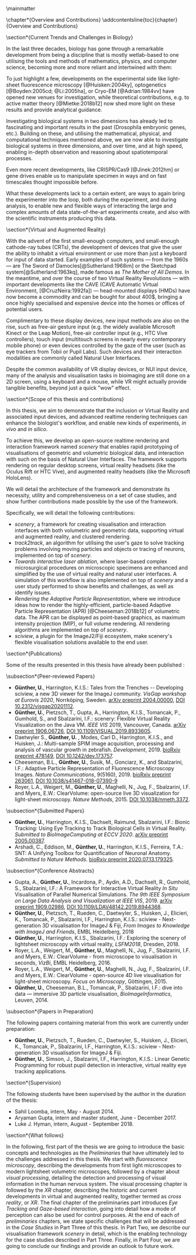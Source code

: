 \mainmatter

\chapter*{Overview and Contributions}
\addcontentsline{toc}{chapter}{Overview and Contributions}

\section*{Current Trends and Challenges in Biology}

In the last three decades, biology has gone through a remarkable development from being a discipline that is mostly wetlab-based to one  utilising the tools and methods of mathematics, physics, and computer science, becoming more and more reliant and intertwined with them: 

To just highlight a few, developments on the experimental side like light-sheet fluorescence microscopy [@Huisken:2004ky], optogenetics [@Boyden:2005cd; @Li:2005ha], or Cryo-EM [@Adrian:1984vv] have opened new venues for investigation, while theoretical contributions, e.g. to active matter theory [@Mietke:2018b12] now shed more light on these results and provide analytical guidance.

Investigating biological systems in two dimensions has already led to fascinating and important results in the past (Drosophila embryonic genes, etc.). Building on these, and utilising the mathematical, physical, and computational techniques mentioned above, we are now able to investigate biological systems in three dimensions, and over time, and at high speed, enabling in-depth observation and reasoning about spatiotemporal processes.

Even more recent developments, like CRISPR/Cas9 [@Jinek:2012hm] or gene drives enable us to manipulate specimen in ways and on fast timescales thought impossible before. 

What these developments lack to a certain extent, are ways to again bring the experimenter into the loop, both during the experiment, and during analysis, to enable new and flexible ways of interacting the large and complex amounts of data state-of-the-art experiments create, and also with the scientific instruments producing this data.

\section*{Virtual and Augmented Reality}

With the advent of the first small-enough computers, and small-enough cathode-ray tubes (CRTs), the development of devices that give the user the ability to inhabit a virtual environment or use more than just a keyboard for input of data started. Early examples of such systems — from the 1960s — are The Sword of Damocles[@Sutherland:1968im] or the Sketchpad system[@Sutherland:1963kq], made famous as _The Mother of All Demos_. In the meantime, and over the course of two Virtual Reality Revolutions — with important developments like the CAVE (CAVE Automatic Virtual Environment, [@CruzNeira:1992fa]) —  head-mounted displays (HMDs) have now become a commodity and can be bought for about 400$, bringing a once highly specialised and expensive device into the homes  or offices of potential users.

Complimentary to these display devices, new input methods are also on the rise, such as free-air gesture input (e.g. the widely available Microsoft Kinect or the Leap Motion), free-air controller input (e.g., HTC Vive controllers), touch input (multitouch screens in nearly every contemporary mobile phone) or even devices controlled by the gaze of the user (such as eye trackers from Tobii or Pupil Labs). Such devices and their interaction modalities are commonly called Natural User Interfaces. 

Despite the common availability of VR display devices, or NUI input device, many of the analysis and visualisation tasks in bioimaging are still done on a 2D screen, using a keyboard and a mouse, while VR might actually provide tangible benefits, beyond just a quick "wow" effect.

\section*{Scope of this thesis and contributions}

In this thesis, we aim to demonstrate that the inclusion or Virtual  Reality and associated input devices, and advanced realtime rendering techniques can enhance the biologist's workflow, and enable new kinds of experiments, _in vivo_ and _in silico_.

To achieve this, we develop an open-source realtime rendering and interaction framework named _scenery_ that enables rapid prototyping of visualisations of geometric and volumetric biological data, and interaction with such on the basis of Natural User Interfaces. The framework supports rendering on regular desktop screens, virtual reality headsets (like the Oculus Rift or HTC Vive), and augmented reality headsets (like the Microsoft HoloLens). 

We will detail the architecture of the framework and demonstrate its necessity, utility and comprehensiveness on a set of case studies, and show further contributions made possible by the use of the framework.

Specifically, we will detail the following contributions:

* _scenery_, a framework for creating visualisation and interaction interfaces with both volumetric and geometric data, supporting virtual and augmented reality, and clustered rendering.
* _track2track_, an algorithm for utilising the user's gaze to solve tracking problems involving moving particles and objects or tracing of neurons, implemented on top of _scenery_.
* _Towards interactive laser ablation_, where laser-based complex microsurgical procedures on microscopic specimens are enhanced and simplified by the use of virtual reality and natural user interfaces. A simulation of this workflow is also implemented on top of _scenery_ and a user study performed to show benefits and challenges, as well as identify issues.
* _Rendering the Adaptive Particle Representation_, where we introduce ideas how to render the highly-efficient, particle-based Adaptive Particle Representation (APR) [@Cheeseman:2018b12] of volumetric data. The APR  can be displayed as point-based graphics, as maximum intensity projection (MIP), or full volume rendering. All rendering algorithms are implemented on top of _scenery_.
* _sciview_, a plugin for the ImageJ2/Fiji ecosystem, make scenery's flexible visualisation solutions available to the end user.


\section*{Publications}

Some of the results presented in this thesis have already been published :

\subsection*{Peer-reviewed Papers}

* __Günther, U.__, Harrington, K.I.S.: Tales from the Trenches -- Developing sciview, a new 3D viewer for the ImageJ community. _VisGap workshop at Eurovis 2020_, Norrköping, Sweden. [arXiv preprint 2004.00000](https://arxiv.org/abs/2004.00000), [DOI 10.2312/visgap20201112](https://doi.org/10.2312/visgap20201112).
* __Günther, U.__, Pietzsch, T., Gupta, A., Harrington, K.I.S., Tomancak, P., Gumhold, S., and Sbalzarini, I.F.: scenery: Flexible Virtual Reality Visualization on the Java VM. _IEEE VIS_ 2019, Vancouver, Canada. [arXiv preprint 1906.06726](https://arxiv.org/abs/1906.06726), [DOI 10.1109/VISUAL.2019.8933605](https://doi.org/10.1109/VISUAL.2019.8933605).
* Daetwyler S., __Günther, U.__ , Modes, Carl D., Harrington, K.I.S., and Huisken, J.: Multi-sample SPIM image acquisition, processing and analysis of vascular growth in zebrafish. _Development_, 2019. [bioRxiv preprint 478149](https://www.biorxiv.org/content/10.1101/478149v1), [DOI 10.1242/dev.173757](https://doi.org10.1242/dev.173757).
* Cheeseman, B.L., __Günther, U.__, Susik, M., Gonciarz, K., and Sbalzarini, I.F.: Adaptive Particle Representation of Fluorescence Microscopy Images. _Nature Communications_, 9(5160), 2019. [bioRxiv preprint 263061](https://www.biorxiv.org/content/early/2018/03/02/263061), [DOI 10.1038/s41467-018-07390-9](https://doi.org/10.1038/s41467-018-07390-9)
* Royer, L.A., Weigert, M., __Günther, U.__, Maghelli, N., Jug, F., Sbalzarini, I.F. and Myers, E.W.: ClearVolume: open-source live 3D visualization for light-sheet microscopy. _Nature Methods_, 2015. [DOI 10.1038/nmeth.3372](https://doi.org/10.1038/nmeth.3372).

\subsection*{Submitted Papers}

* __Günther, U.__, Harrington, K.I.S., Dachselt, Raimund, Sbalzarini, I.F.: Bionic Tracking: Using Eye Tracking to Track Biological Cells in Virtual Reality. _Submitted to BioImageComputing at ECCV 2020_. [arXiv preprint 2005.00387](https://arxiv.org/abs/2005.00387).
* Arshadi, C., Eddison, M., __Günther, U.__, Harrington, K.I.S., Ferreira, T.A.: SNT: A Unifying Toolbox for Quantification of Neuronal Anatomy. _Submitted to Nature Methods_. [bioRxiv preprint 2020.07.13.179325](https://www.biorxiv.org/content/10.1101/2020.07.13.179325v1).

\subsection*{Conference Abstracts}


* Gupta, A., __Günther, U.__, Incardona, P., Aydin, A.D., Dachselt, R., Gumhold, S., Sbalzarini, I.F.: A Framework for Interactive Virtual Reality _In Situ_ Visualisation of Parallel Numerical Simulations. _The 9th IEEE Symposium on Large Data Analysis and Visualization at IEEE VIS_, 2019. [arXiv preprint 1909.02986](https://arxiv.org/abs/1909.02986), [DOI 10.1109/LDAV48142.2019.8944368](https://doi.org/10.1109/LDAV48142.2019.8944368).
* __Günther, U.__, Pietzsch, T., Rueden, C., Daetwyler, S., Huisken, J., Elicieri, K., Tomancak, P., Sbalzarini, I.F., Harrington, K.I.S.: sciview - Next-generation 3D visualisation for ImageJ & Fiji, _From Images to Knowledge with ImageJ and Friends_, EMBL Heidelberg, 2018
* __Günther, U.__, Harrington, K.I.S., Sbalzarini, I.F.: Exploring the scenery of lightsheet microscopy with virtual reality, _LSFM2018_, Dresden, 2018.
* Royer, L.A., Weigert, M., __Günther, U.__, Maghelli, N., Jug, F., Sbalzarini, I.F. and Myers, E.W.: ClearVolume - from microscope to visualisation in seconds, _VizBi_, EMBL Heidelberg, 2016.
* Royer, L.A., Weigert, M., __Günther, U.__, Maghelli, N., Jug, F., Sbalzarini, I.F. and Myers, E.W.: ClearVolume - open-source 4D live visualisation for light-sheet microscopy. _Focus on Microscopy_, Göttingen, 2015.
* __Günther, U.__, Cheeseman, B.L., Tomancak, P., Sbalzarini, I.F.: dive into data — immersive 3D particle visualisation, _BioImageInformatics_, Leuven, 2014.

\subsection*{Papers in Preparation}

The following papers containing material from this work are currently under preparation:

* __Günther, U.__, Pietzsch, T., Rueden, C., Daetwyler, S., Huisken, J., Elicieri, K., Tomancak, P., Sbalzarini, I.F., Harrington, K.I.S.: sciview - Next-generation 3D visualisation for ImageJ & Fiji.
* __Günther, U.__, Simson, J., Sbalzarini, I.F., Harrington, K.I.S.: Linear Genetic Programming for robust pupil detection in interactive, virtual reality eye tracking applications.

\section*{Supervision}

The following students have been supervised by the author in the duration of the thesis:

* Sahil Loomba, intern, May - August 2014.
* Aryaman Gupta, intern and master student, June - December 2017.
* Luke J. Hyman, intern, August - September 2018.


\section*{What follows}

In the following, first part of the thesis we are going to introduce the basic concepts and technologies as the _Preliminaries_ that have ultimately led to the challenges addressed in this thesis. We start with _fluorescence microscopy_, describing the developments from first light microscopes to modern lightsheet volumetric microscopes, followed by a chapter about _visual processing_, detailing the detection and processing of visual information in the human nervous system. The visual processing chapter is followed by the _XR_ chapter, describing the historic and current developments in virtual and augmented reality, together termed as _cross reality_, or _XR_. The final chapter of the preliminaries part introduces _Eye Tracking and Gaze-based interaction_, going into detail how a mode of perception can also be used for control purposes. At the end of each of _preliminaries_ chapters, we state specific challenges that will be addressed in the _Case Studies_ in Part Three of this thesis. In Part Two, we describe our visualisation framework _scenery_ in detail, which is the enabling technology for the case studies described in Part Three. Finally, in Part Four, we are going to conclude our findings and provide an outlook to future work.


